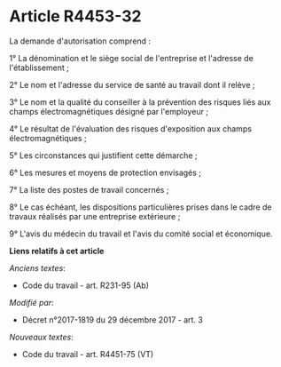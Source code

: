 # Article R4453-32

La demande d'autorisation comprend : 

1° La dénomination et le siège social de l'entreprise et l'adresse de l'établissement ; 

2° Le nom et l'adresse du service de santé au travail dont il relève ; 

3° Le nom et la qualité du conseiller à la prévention des risques liés aux champs électromagnétiques désigné par
l'employeur ; 

4° Le résultat de l'évaluation des risques d'exposition aux champs électromagnétiques ; 

5° Les circonstances qui justifient cette démarche ; 

6° Les mesures et moyens de protection envisagés ; 

7° La liste des postes de travail concernés ; 

8° Le cas échéant, les dispositions particulières prises dans le cadre de travaux réalisés par une entreprise extérieure ; 

9° L'avis du médecin du travail et l'avis du                  comité social et économique.

**Liens relatifs à cet article**

_Anciens textes_:

  - Code du travail - art. R231-95 (Ab)

_Modifié par_:

  - Décret n°2017-1819 du 29 décembre 2017 - art. 3

_Nouveaux textes_:

  - Code du travail - art. R4451-75 (VT)
